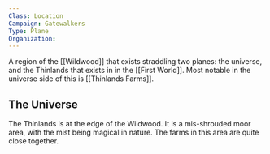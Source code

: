 ```yaml
---
Class: Location
Campaign: Gatewalkers
Type: Plane
Organization:
---
```

A region of the [[Wildwood]] that exists straddling two planes: the universe, and the Thinlands that exists in in the [[First World]]. Most notable in the universe side of this is [[Thinlands Farms]].

## The Universe
The Thinlands is at the edge of the Wildwood. It is a mis-shrouded moor area, with the mist being magical in nature. The farms in this area are quite close together.